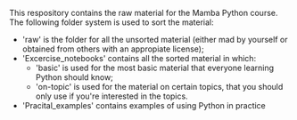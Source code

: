 This respository contains the raw material for the Mamba Python course. The following folder system is used to sort the material:

- 'raw' is the folder for all the unsorted material (either mad by yourself or obtained from others with an appropiate license);
- 'Excercise_notebooks' contains all the sorted material in which:
    - 'basic' is used for the most basic material that everyone learning Python should know;
    - 'on-topic' is used for the material on certain topics, that you should only use if you're interested in the topics.
- 'Pracital_examples' contains examples of using Python in practice
